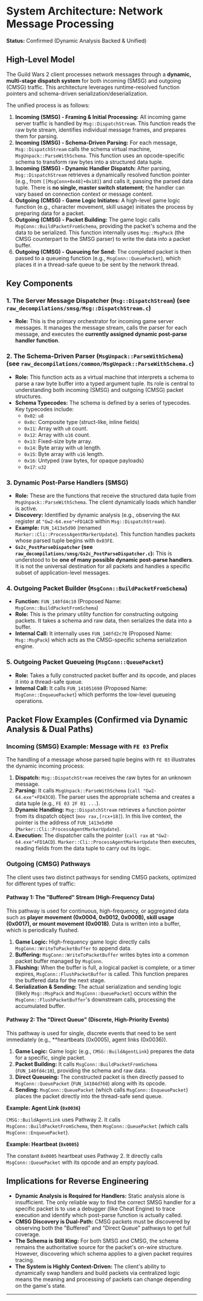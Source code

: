 # System Architecture: Network Message Processing

**Status:** Confirmed (Dynamic Analysis Backed & Unified)

## High-Level Model

The Guild Wars 2 client processes network messages through a **dynamic, multi-stage dispatch system** for both incoming (SMSG) and outgoing (CMSG) traffic. This architecture leverages runtime-resolved function pointers and schema-driven serialization/deserialization.

The unified process is as follows:

1.  **Incoming (SMSG) - Framing & Initial Processing:** All incoming game server traffic is handled by `Msg::DispatchStream`. This function reads the raw byte stream, identifies individual message frames, and prepares them for parsing.
2.  **Incoming (SMSG) - Schema-Driven Parsing:** For each message, `Msg::DispatchStream` calls the schema virtual machine, `MsgUnpack::ParseWithSchema`. This function uses an opcode-specific schema to transform raw bytes into a structured data tuple.
3.  **Incoming (SMSG) - Dynamic Handler Dispatch:** After parsing, `Msg::DispatchStream` retrieves a dynamically resolved function pointer (e.g., from `[[MsgConn+0x48]+0x18]`) and calls it, passing the parsed data tuple. There is **no single, master switch statement**; the handler can vary based on connection context or message content.
4.  **Outgoing (CMSG) - Game Logic Initiates:** A high-level game logic function (e.g., character movement, skill usage) initiates the process by preparing data for a packet.
5.  **Outgoing (CMSG) - Packet Building:** The game logic calls `MsgConn::BuildPacketFromSchema`, providing the packet's schema and the data to be serialized. This function internally uses `Msg::MsgPack` (the CMSG counterpart to the SMSG parser) to write the data into a packet buffer.
6.  **Outgoing (CMSG) - Queueing for Send:** The completed packet is then passed to a queueing function (e.g., `MsgConn::QueuePacket`), which places it in a thread-safe queue to be sent by the network thread.

## Key Components

### 1. The Server Message Dispatcher (`Msg::DispatchStream`) (see `raw_decompilations/smsg/Msg::DispatchStream.c`)
*   **Role:** This is the primary orchestrator for incoming game server messages. It manages the message stream, calls the parser for each message, and executes the **currently assigned dynamic post-parse handler function**.

### 2. The Schema-Driven Parser (`MsgUnpack::ParseWithSchema`) (see `raw_decompilations/common/MsgUnpack::ParseWithSchema.c`)
*   **Role:** This function acts as a virtual machine that interprets a schema to parse a raw byte buffer into a typed argument tuple. Its role is central to understanding both incoming (SMSG) and outgoing (CMSG) packet structures.
*   **Schema Typecodes:** The schema is defined by a series of typecodes. Key typecodes include:
    *   `0x02`: `u8`
    *   `0x0c`: Composite type (struct-like, inline fields)
    *   `0x11`: Array with `u8` count.
    *   `0x12`: Array with `u16` count.
    *   `0x13`: Fixed-size byte array.
    *   `0x14`: Byte array with `u8` length.
    *   `0x15`: Byte array with `u16` length.
    *   `0x16`: Untyped (raw bytes, for opaque payloads)
    *   `0x17`: `u32`

### 3. Dynamic Post-Parse Handlers (SMSG)

*   **Role:** These are the functions that receive the structured data tuple from `MsgUnpack::ParseWithSchema`. The client dynamically loads which handler is active.
*   **Discovery:** Identified by dynamic analysis (e.g., observing the `RAX` register at `"Gw2-64.exe"+FD1ACD` within `Msg::DispatchStream`).
*   **Example:** `FUN_1413e5d90` (renamed `Marker::Cli::ProcessAgentMarkerUpdate`). This function handles packets whose parsed tuple begins with `0x03FE`.
*   **`Gs2c_PostParseDispatcher` (see `raw_decompilations/smsg/Gs2c_PostParseDispatcher.c`):** This is understood to be **one of many possible dynamic post-parse handlers**. It is not the universal destination for all packets and handles a specific subset of application-level messages.

### 4. Outgoing Packet Builder (`MsgConn::BuildPacketFromSchema`)
*   **Function:** `FUN_140fd4c10` (Proposed Name: `MsgConn::BuildPacketFromSchema`)
*   **Role:** This is the primary utility function for constructing outgoing packets. It takes a schema and raw data, then serializes the data into a buffer.
*   **Internal Call:** It internally uses `FUN_140fd2c70` (Proposed Name: `Msg::MsgPack`) which acts as the CMSG-specific schema serialization engine.

### 5. Outgoing Packet Queueing (`MsgConn::QueuePacket`)
*   **Role:** Takes a fully constructed packet buffer and its opcode, and places it into a thread-safe queue.
*   **Internal Call:** It calls `FUN_141051690` (Proposed Name: `MsgConn::EnqueuePacket`) which performs the low-level queueing operations.

## Packet Flow Examples (Confirmed via Dynamic Analysis & Dual Paths)

### Incoming (SMSG) Example: Message with `FE 03` Prefix

The handling of a message whose parsed tuple begins with `FE 03` illustrates the dynamic incoming process:

1.  **Dispatch:** `Msg::DispatchStream` receives the raw bytes for an unknown message.
2.  **Parsing:** It calls `MsgUnpack::ParseWithSchema` (`call "Gw2-64.exe"+FD43C0`). The parser uses the appropriate schema and creates a data tuple (e.g., `FE 03 2F 01 ...`).
3.  **Dynamic Handling:** `Msg::DispatchStream` retrieves a function pointer from its dispatch object (`mov rax,[rcx+18]`). In this live context, the pointer is the address of `FUN_1413e5d90` (`Marker::Cli::ProcessAgentMarkerUpdate`).
4.  **Execution:** The dispatcher calls the pointer (`call rax` at `"Gw2-64.exe"+FD1ACD`). `Marker::Cli::ProcessAgentMarkerUpdate` then executes, reading fields from the data tuple to carry out its logic.

### Outgoing (CMSG) Pathways

The client uses two distinct pathways for sending CMSG packets, optimized for different types of traffic:

#### Pathway 1: The "Buffered" Stream (High-Frequency Data)

This pathway is used for continuous, high-frequency, or aggregated data such as **player movement (0x0004, 0x0012, 0x000B), skill usage (0x0017), or mount movement (0x0018)**. Data is written into a buffer, which is periodically flushed.

1.  **Game Logic:** High-frequency game logic directly calls `MsgConn::WriteToPacketBuffer` to append data.
2.  **Buffering:** `MsgConn::WriteToPacketBuffer` writes bytes into a common packet buffer managed by `MsgConn`.
3.  **Flushing:** When the buffer is full, a logical packet is complete, or a timer expires, `MsgConn::FlushPacketBuffer` is called. This function prepares the buffered data for the next stage.
4.  **Serialization & Sending:** The actual serialization and sending logic (likely `Msg::MsgPack` and `MsgConn::QueuePacket`) occurs within the `MsgConn::FlushPacketBuffer`'s downstream calls, processing the accumulated buffer.

#### Pathway 2: The "Direct Queue" (Discrete, High-Priority Events)

This pathway is used for single, discrete events that need to be sent immediately (e.g., **heartbeats (0x0005), agent links (0x0036)).

1.  **Game Logic:** Game logic (e.g., `CMSG::BuildAgentLink`) prepares the data for a specific, single packet.
2.  **Packet Building:** It calls `MsgConn::BuildPacketFromSchema` (`FUN_140fd4c10`), providing the schema and raw data.
3.  **Direct Queueing:** The constructed packet is then directly passed to `MsgConn::QueuePacket` (`FUN_14104d760`) along with its opcode.
4.  **Sending:** `MsgConn::QueuePacket` (which calls `MsgConn::EnqueuePacket`) places the packet directly into the thread-safe send queue.

**Example: Agent Link (`0x0036`)**

`CMSG::BuildAgentLink` uses Pathway 2. It calls `MsgConn::BuildPacketFromSchema`, then `MsgConn::QueuePacket` (which calls `MsgConn::EnqueuePacket`).

**Example: Heartbeat (`0x0005`)**

The constant `0x0005` heartbeat uses Pathway 2. It directly calls `MsgConn::QueuePacket` with its opcode and an empty payload.

## Implications for Reverse Engineering

*   **Dynamic Analysis is Required for Handlers:** Static analysis alone is insufficient. The only reliable way to find the correct SMSG handler for a specific packet is to use a debugger (like Cheat Engine) to trace execution and identify which post-parse function is actually called.
*   **CMSG Discovery is Dual-Path:** CMSG packets must be discovered by observing both the "Buffered" and "Direct Queue" pathways to get full coverage.
*   **The Schema is Still King:** For both SMSG and CMSG, the schema remains the authoritative source for the packet's on-wire structure. However, discovering which schema applies to a given packet requires tracing.
*   **The System is Highly Context-Driven:** The client's ability to dynamically swap handlers and build packets via centralized logic means the meaning and processing of packets can change depending on the game's state.

---